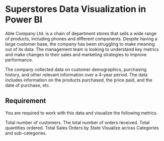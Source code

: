 # Superstores Data Visualization in Power BI

Able Company Ltd. is a chain of department stores that sells a wide range of products, including phones and different components. Despite having a large customer base, the company has been struggling to make meaning out of its data. The management team is looking to understand key metrics and make changes to their sales and marketing strategies to improve performance.

The company collected data on customer demographics, purchasing history, and other relevant information over a 4-year period. The data includes information on the products purchased, the price paid, and the date of purchase, etc.

## Requirement

You are required to work with this data and visualize the following metrics.

Total number of customers.
The total number of orders received.
Total quantities ordered. 
Total Sales
Orders by State
Visualize across Categories and sub-categories.

